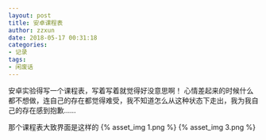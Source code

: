 ```yaml
---
layout: post
title: 安卓课程表
author: zzxun
date: 2018-05-17 00:31:18
categories:
- 记录
tags:
- 闲废话
---
```


安卓实验得写一个课程表，写着写着就觉得好没意思啊！
心情差起来的时候什么都不想做，连自己的存在都觉得难受，我不知道怎么从这种状态下走出，我为我自己的存在感到抱歉……

那个课程表大致界面是这样的
{% asset_img 1.png %}
{% asset_img 3.png %}